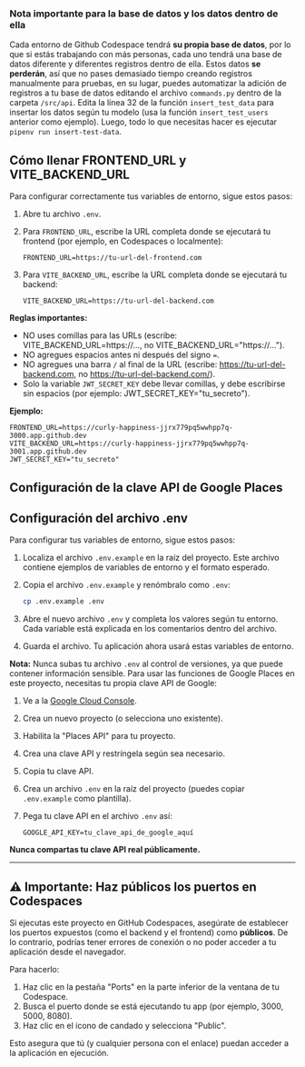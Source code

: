 ### **Nota importante para la base de datos y los datos dentro de ella**

Cada entorno de Github Codespace tendrá **su propia base de datos**, por lo que si estás trabajando con más personas, cada uno tendrá una base de datos diferente y diferentes registros dentro de ella. Estos datos **se perderán**, así que no pases demasiado tiempo creando registros manualmente para pruebas, en su lugar, puedes automatizar la adición de registros a tu base de datos editando el archivo `commands.py` dentro de la carpeta `/src/api`. Edita la línea 32 de la función `insert_test_data` para insertar los datos según tu modelo (usa la función `insert_test_users` anterior como ejemplo). Luego, todo lo que necesitas hacer es ejecutar `pipenv run insert-test-data`.

## Cómo llenar FRONTEND_URL y VITE_BACKEND_URL

Para configurar correctamente tus variables de entorno, sigue estos pasos:

1. Abre tu archivo `.env`.
2. Para `FRONTEND_URL`, escribe la URL completa donde se ejecutará tu frontend (por ejemplo, en Codespaces o localmente):

   ```env
   FRONTEND_URL=https://tu-url-del-frontend.com
   ```

3. Para `VITE_BACKEND_URL`, escribe la URL completa donde se ejecutará tu backend:

   ```env
   VITE_BACKEND_URL=https://tu-url-del-backend.com
   ```

**Reglas importantes:**

- NO uses comillas para las URLs (escribe: VITE_BACKEND_URL=https://..., no VITE_BACKEND_URL="https://...").
- NO agregues espacios antes ni después del signo `=`.
- NO agregues una barra `/` al final de la URL (escribe: https://tu-url-del-backend.com, no https://tu-url-del-backend.com/).
- Solo la variable `JWT_SECRET_KEY` debe llevar comillas, y debe escribirse sin espacios (por ejemplo: JWT_SECRET_KEY="tu_secreto").

**Ejemplo:**

```env
FRONTEND_URL=https://curly-happiness-jjrx779pq5wwhpp7q-3000.app.github.dev
VITE_BACKEND_URL=https://curly-happiness-jjrx779pq5wwhpp7q-3001.app.github.dev
JWT_SECRET_KEY="tu_secreto"
```

## Configuración de la clave API de Google Places

## Configuración del archivo .env

Para configurar tus variables de entorno, sigue estos pasos:

1. Localiza el archivo `.env.example` en la raíz del proyecto. Este archivo contiene ejemplos de variables de entorno y el formato esperado.
2. Copia el archivo `.env.example` y renómbralo como `.env`:

   ```bash
   cp .env.example .env
   ```

3. Abre el nuevo archivo `.env` y completa los valores según tu entorno. Cada variable está explicada en los comentarios dentro del archivo.
4. Guarda el archivo. Tu aplicación ahora usará estas variables de entorno.

**Nota:** Nunca subas tu archivo `.env` al control de versiones, ya que puede contener información sensible.
Para usar las funciones de Google Places en este proyecto, necesitas tu propia clave API de Google:

1. Ve a la [Google Cloud Console](https://console.cloud.google.com/).
2. Crea un nuevo proyecto (o selecciona uno existente).
3. Habilita la "Places API" para tu proyecto.
4. Crea una clave API y restríngela según sea necesario.
5. Copia tu clave API.
6. Crea un archivo `.env` en la raíz del proyecto (puedes copiar `.env.example` como plantilla).
7. Pega tu clave API en el archivo `.env` así:

   ```env
   GOOGLE_API_KEY=tu_clave_api_de_google_aquí
   ```

**Nunca compartas tu clave API real públicamente.**

---

## ⚠️ Importante: Haz públicos los puertos en Codespaces

Si ejecutas este proyecto en GitHub Codespaces, asegúrate de establecer los puertos expuestos (como el backend y el frontend) como **públicos**. De lo contrario, podrías tener errores de conexión o no poder acceder a tu aplicación desde el navegador.

Para hacerlo:

1. Haz clic en la pestaña "Ports" en la parte inferior de la ventana de tu Codespace.
2. Busca el puerto donde se está ejecutando tu app (por ejemplo, 3000, 5000, 8080).
3. Haz clic en el ícono de candado y selecciona "Public".

Esto asegura que tú (y cualquier persona con el enlace) puedan acceder a la aplicación en ejecución.
